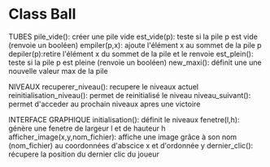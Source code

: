 # Class Ball 
TUBES
pile_vide(): créer une pile vide 
est_vide(p): teste si la pile p est vide (renvoie un booléen)
empiler(p,x): ajoute l'élément x au sommet de la pile p
depiler(p):retire l'élément x du sommet de la pile et le renvoie
est_plein(): teste si la pile p est pleine (renvoie un booléen)
new_maxi(): définit une une nouvelle valeur max de la pile 


NIVEAUX
recuperer_niveau(): recupere le niveaux actuel 
reinitialisation_niveau(): permet de reinitialisé le niveau 
niveau_suivant(): permet d'acceder au prochain niveaux apres une victoire 


INTERFACE GRAPHIQUE 
initialisation(): définit le niveaux
fenetre(l,h): génère une fenetre de largeur l et de hauteur h
afficher_image(x,y,nom_fichier): affiche une image grâce à son nom (nom_fichier) au coordonnées d'abscice x et d'ordonnée y 
dernier_clic(): récupere la position du dernier clic du joueur
